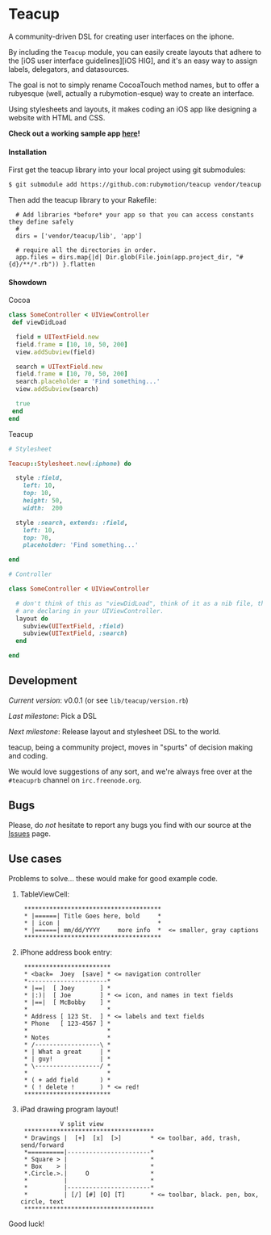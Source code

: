 Teacup
======

A community-driven DSL for creating user interfaces on the iphone.

By including the `Teacup` module, you can easily create layouts that adhere to
the [iOS user interface guidelines][iOS HIG], and it's an easy way to assign labels,
delegators, and datasources.

The goal is not to simply rename CocoaTouch method names, but to offer a
rubyesque (well, actually a rubymotion-esque) way to create an interface.

Using stylesheets and layouts, it makes coding an iOS app like designing a website with HTML and CSS.

**Check out a working sample app [here](https://github.com/rubymotion/teacup/tree/master/samples/Hai)!**

#### Installation

First get the teacup library into your local project using git submodules:

```bash
$ git submodule add https://github.com:rubymotion/teacup vendor/teacup
```

Then add the teacup library to your Rakefile:
```
  # Add libraries *before* your app so that you can access constants they define safely
  #
  dirs = ['vendor/teacup/lib', 'app']

  # require all the directories in order.
  app.files = dirs.map{|d| Dir.glob(File.join(app.project_dir, "#{d}/**/*.rb")) }.flatten
```


#### Showdown

Cocoa

```ruby
class SomeController < UIViewController
 def viewDidLoad

  field = UITextField.new
  field.frame = [10, 10, 50, 200]
  view.addSubview(field)

  search = UITextField.new
  field.frame = [10, 70, 50, 200]
  search.placeholder = 'Find something...'
  view.addSubview(search)

  true
 end
end
```

Teacup

```ruby
# Stylesheet

Teacup::Stylesheet.new(:iphone) do

  style :field,
    left: 10,
    top: 10,
    height: 50,
    width:  200

  style :search, extends: :field,
    left: 10,
    top: 70,
    placeholder: 'Find something...'

end

# Controller

class SomeController < UIViewController

  # don't think of this as "viewDidLoad", think of it as a nib file, that you
  # are declaring in your UIViewController.
  layout do
    subview(UITextField, :field)
    subview(UITextField, :search)
  end

end
```

Development
-----------

*Current version*: v0.0.1 (or see `lib/teacup/version.rb`)

*Last milestone*: Pick a DSL

*Next milestone*: Release layout and stylesheet DSL to the world.

teacup, being a community project, moves in "spurts" of decision making and
coding.

We would love suggestions of any sort, and we're always free over at the
`#teacuprb` channel on `irc.freenode.org`.

Bugs
----

Please, do *not* hesitate to report any bugs you find with our source at the
[Issues](https://github.com/rubymotion/teacup/issues) page.

Use cases
---------

Problems to solve... these would make for good example code.

1. TableViewCell:

        **************************************
        * |======| Title Goes here, bold     *
        * | icon |                           *
        * |======| mm/dd/YYYY     more info  *  <= smaller, gray captions
        **************************************

2. iPhone address book entry:

        ************************
        * <back=  Joey  [save] * <= navigation controller
        *----------------------*
        * |==|  [ Joey       ] *
        * |:)|  [ Joe        ] * <= icon, and names in text fields
        * |==|  [ McBobby    ] *
        *                      *
        * Address [ 123 St.  ] * <= labels and text fields
        * Phone   [ 123-4567 ] *
        *                      *
        * Notes                *
        * /------------------\ *
        * | What a great     | *
        * | guy!             | *
        * \------------------/ *
        *                      *
        * ( + add field      ) *
        * ( ! delete !       ) * <= red!
        ************************

3. iPad drawing program layout!

                  V split view
        ************************************
        * Drawings |  [+]  [x]  [>]        * <= toolbar, add, trash, send/forward
        *==========|-----------------------*
        * Square > |                       *
        * Box    > |                       *
        *.Circle.>.|     O                 *
        *          |                       *
        *          |-----------------------*
        *          | [/] [#] [O] [T]       * <= toolbar, black. pen, box, circle, text
        ************************************

Good luck!
